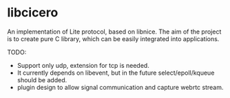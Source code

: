# libcicero
An implementation of Lite protocol, based on libnice. The aim of the project is to create pure C library, which can be easily integrated into applications. 

TODO:
  + Support only udp, extension for tcp is needed.
  + It currently depends on libevent, but in the future select/epoll/kqueue should be added.
  + plugin design to allow signal communication and capture webrtc stream.
